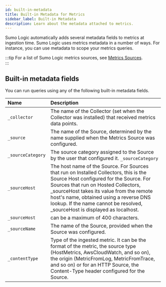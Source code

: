 ```yaml
---
id: built-in-metadata
title: Built-in Metadata for Metrics
sidebar_label: Built-in Metadata
description: Learn about the metadata attached to metrics.
---
```


Sumo Logic automatically adds several metadata fields to metrics at ingestion time. Sumo Logic uses metrics metadata in a number of ways. For instance, you can use metadata to scope your metrics queries.  

:::tip
For a list of Sumo Logic metrics sources, see [Metrics Sources](/docs/metrics/introduction-metrics/overview-sumo-metrics.md).  
:::


## Built-in metadata fields
You can run queries using any of the following built-in metadata fields.

| Name | Description
| :-- | :--
`_collector` | The name of the Collector (set when the Collector was installed) that received metrics data points.
`_source`	| The name of the Source, determined by the name supplied when the Metrics Source was configured.
`_sourceCategory`	| The source category assigned to the Source by the user that configured it. `_sourceCategory` | can be a maximum of 400 characters long.
`_sourceHost`	| The host name of the Source. For Sources that run on Installed Collectors, this is the Source Host configured for the Source. For Sources that run on Hosted Collectors, _sourceHost takes its value from the remote host's name, obtained using a reverse DNS lookup. If the name cannot be resolved, _sourceHost is displayed as localhost.
`_sourceHost` |  can be a maximum of 400 characters.
`_sourceName`	|  The name of the Source, provided when the Source was configured.
`_contentType` |	Type of the ingested metric. It can be the format of the metric, the source type (HostMetrics, AwsCloudWatch, and so on), the origin (MetricFromLog, MetricFromTrace, and so on) or for an HTTP Source, the Content-Type header configured for the Source.
